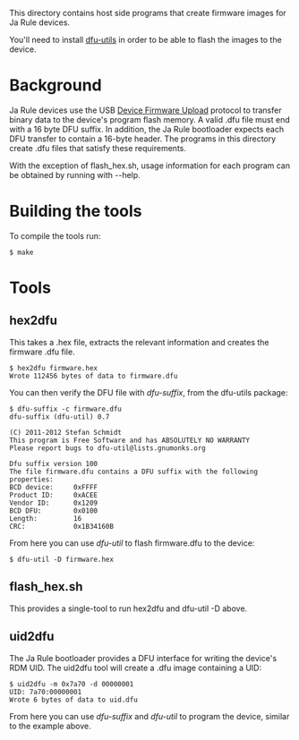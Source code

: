 This directory contains host side programs that create firmware images for Ja
Rule devices.

You'll need to install [dfu-utils](http://dfu-util.sourceforge.net/) in
order to be able to flash the images to the device.

# Background

Ja Rule devices use the USB
[Device Firmware Upload](http://www.usb.org/developers/docs/devclass_docs/DFU_1.1.pdf)
protocol to transfer binary data to the device's program flash memory. A valid
.dfu file must end with a 16 byte DFU suffix. In addition, the Ja Rule
bootloader expects each DFU transfer to contain a 16-byte header. The programs
in this directory create .dfu files that satisfy these requirements.

With the exception of flash_hex.sh, usage information for each program can be
obtained by running with --help.

# Building the tools

To compile the tools run:

````
$ make
````

# Tools

## hex2dfu

This takes a .hex file, extracts the relevant information and creates the
firmware .dfu file.

````
$ hex2dfu firmware.hex
Wrote 112456 bytes of data to firmware.dfu
````

You can then verify the DFU file with _dfu-suffix_, from the dfu-utils package:

````
$ dfu-suffix -c firmware.dfu
dfu-suffix (dfu-util) 0.7

(C) 2011-2012 Stefan Schmidt
This program is Free Software and has ABSOLUTELY NO WARRANTY
Please report bugs to dfu-util@lists.gnumonks.org

Dfu suffix version 100
The file firmware.dfu contains a DFU suffix with the following properties:
BCD device:     0xFFFF
Product ID:     0xACEE
Vendor ID:      0x1209
BCD DFU:        0x0100
Length:         16
CRC:            0x1B34160B
````

From here you can use _dfu-util_ to flash firmware.dfu to the device:

````
$ dfu-util -D firmware.hex
````

## flash_hex.sh

This provides a single-tool to run hex2dfu and dfu-util -D above.

## uid2dfu

The Ja Rule bootloader provides a DFU interface for writing the device's RDM
UID. The uid2dfu tool will create a .dfu image containing a UID:

````
$ uid2dfu -m 0x7a70 -d 00000001
UID: 7a70:00000001
Wrote 6 bytes of data to uid.dfu
````

From here you can use _dfu-suffix_ and _dfu-util_ to program the device,
similar to the example above.
